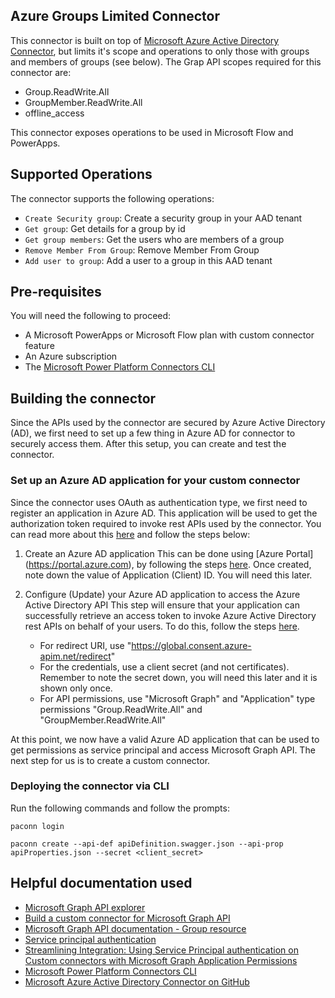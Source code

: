 
## Azure Groups Limited Connector
This connector is built on top of [Microsoft Azure Active Directory Connector](https://github.com/microsoft/PowerPlatformConnectors/tree/master/certified-connectors/AzureAD), but limits it's scope and operations to only those with groups and members of groups (see below). The Grap API scopes required for this connector are:
* Group.ReadWrite.All
* GroupMember.ReadWrite.All    
* offline_access 

This connector exposes operations to be used in Microsoft Flow and PowerApps.

## Supported Operations
The connector supports the following operations:
* `Create Security group`: Create a security group in your AAD tenant
* `Get group`: Get details for a group by id
* `Get group members`: Get the users who are members of a group
* `Remove Member From Group`: Remove Member From Group
* `Add user to group`: Add a user to a group in this AAD tenant

## Pre-requisites
You will need the following to proceed:
* A Microsoft PowerApps or Microsoft Flow plan with custom connector feature
* An Azure subscription
* The [Microsoft Power Platform Connectors CLI](https://learn.microsoft.com/en-us/connectors/custom-connectors/paconn-cli)

## Building the connector 
Since the APIs used by the connector are secured by Azure Active Directory (AD), we first need to set up a few thing in Azure AD for connector to securely access  them.  After this setup, you can create and test the connector.

### Set up an Azure AD application for your custom connector
Since the connector uses OAuth as authentication type, we first need to register an application in Azure AD.  This application will be used to get the authorization token required to invoke rest APIs used by the connector.  You can read more about this [here](https://docs.microsoft.com/en-us/azure/active-directory/develop/authentication-scenarios) and follow the steps below:

1. Create an Azure AD application
This can be done using [Azure Portal] (https://portal.azure.com), by following the steps [here](https://docs.microsoft.com/en-us/azure/active-directory/develop/quickstart-register-app).  Once created, note down the value of Application (Client) ID. You will need this later.

2. Configure (Update) your Azure AD application to access the Azure Active Directory API
This step will ensure that your application can successfully retrieve an access token to invoke Azure Active Directory rest APIs on behalf of your users.  To do this, follow the steps [here](https://docs.microsoft.com/en-us/azure/active-directory/develop/quickstart-configure-app-access-web-apis).
    - For redirect URI, use "https://global.consent.azure-apim.net/redirect"
    - For the credentials, use a client secret (and not certificates).  Remember to note the secret down, you will need this later and it is shown only once.
    - For API permissions, use "Microsoft Graph" and "Application" type permissions "Group.ReadWrite.All" and "GroupMember.ReadWrite.All"
   
At this point, we now have a valid Azure AD application that can be used to get permissions as service principal and access Microsoft Graph API.  The next step for us is to create a custom connector.

### Deploying the connector via CLI
Run the following commands and follow the prompts:

```paconn
paconn login

paconn create --api-def apiDefinition.swagger.json --api-prop apiProperties.json --secret <client_secret>
```

## Helpful documentation used
* [Microsoft Graph API explorer](https://developer.microsoft.com/en-us/graph/graph-explorer)
* [Build a custom connector for Microsoft Graph API](https://powerusers.microsoft.com/t5/Power-Automate-Community-Blog/Build-a-custom-connector-for-Microsoft-Graph-API/ba-p/647492)
* [Microsoft Graph API documentation - Group resource](https://learn.microsoft.com/en-us/graph/api/resources/group?view=graph-rest-1.0)
* [Service principal authentication](https://powerapps.microsoft.com/en-us/blog/public-preview-of-new-custom-connector-enhancements/)
* [Streamlining Integration: Using Service Principal authentication on Custom connectors with Microsoft Graph Application Permissions](https://ashiqf.com/2023/10/28/streamlining-integration-using-service-principal-authentication-on-custom-connectors-with-microsoft-graph-application-permissions/)
* [Microsoft Power Platform Connectors CLI](https://learn.microsoft.com/en-us/connectors/custom-connectors/paconn-cli)
* [Microsoft Azure Active Directory Connector on GitHub](https://github.com/microsoft/PowerPlatformConnectors/tree/master/certified-connectors/AzureAD)

